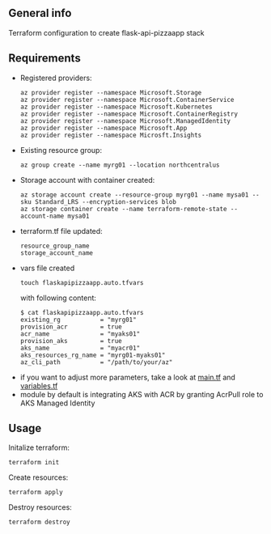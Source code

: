 ## General info

Terraform configuration to create flask-api-pizzaapp stack

## Requirements

* Registered providers:
  ```
  az provider register --namespace Microsoft.Storage
  az provider register --namespace Microsoft.ContainerService
  az provider register --namespace Microsoft.Kubernetes
  az provider register --namespace Microsoft.ContainerRegistry
  az provider register --namespace Microsoft.ManagedIdentity
  az provider register --namespace Microsoft.App
  az provider register --namespace Microsft.Insights
  ```
* Existing resource group:
  ```
  az group create --name myrg01 --location northcentralus

  ```
* Storage account with container created:
  ```
  az storage account create --resource-group myrg01 --name mysa01 --sku Standard_LRS --encryption-services blob
  az storage container create --name terraform-remote-state --account-name mysa01
  ```
* terraform.tf file updated:
  ``` 
  resource_group_name
  storage_account_name
  ```
* vars file created
  ```
  touch flaskapipizzaapp.auto.tfvars
  ```
  with following content:
  ```
  $ cat flaskapipizzaapp.auto.tfvars
  existing_rg           = "myrg01"
  provision_acr         = true
  acr_name              = "myaks01"
  provision_aks         = true
  aks_name              = "myacr01"
  aks_resources_rg_name = "myrg01-myaks01"
  az_cli_path           = "/path/to/your/az"
  ```
* if you want to adjust more parameters, take a look at [main.tf](./main.tf) and [variables.tf](https://github.com/mrachuta/terraform-resources/blob/master/modules/azure-aks-cheap-cluster-module/variables.tf)
* module by default is integrating AKS with ACR by granting AcrPull role to AKS Managed Identity

## Usage
Initalize terraform:
```
terraform init
```
Create resources:
```
terraform apply
```
Destroy resources:
```
terraform destroy
```
